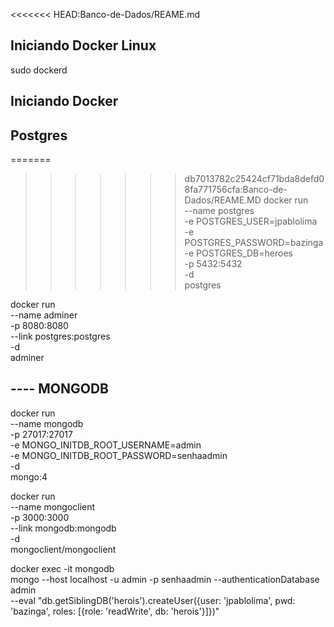 <<<<<<< HEAD:Banco-de-Dados/REAME.md
## Iniciando Docker Linux
  sudo dockerd
## Iniciando Docker

## Postgres
=======
>>>>>>> db7013782c25424cf71bda8defd08fa771756cfa:Banco-de-Dados/REAME.MD
docker run \
    --name postgres \
    -e POSTGRES_USER=jpablolima \
    -e POSTGRES_PASSWORD=bazinga  \
    -e POSTGRES_DB=heroes \
    -p 5432:5432 \
    -d \
    postgres

docker run \
    --name adminer \
    -p 8080:8080 \
    --link postgres:postgres \
    -d \
    adminer

## ---- MONGODB
docker run \
    --name mongodb \
    -p 27017:27017 \
    -e MONGO_INITDB_ROOT_USERNAME=admin \
    -e MONGO_INITDB_ROOT_PASSWORD=senhaadmin \
    -d \
    mongo:4

docker run \
    --name mongoclient \
    -p 3000:3000 \
    --link mongodb:mongodb \
    -d \
    mongoclient/mongoclient

docker exec -it mongodb \
    mongo --host localhost -u admin -p senhaadmin --authenticationDatabase admin \
    --eval "db.getSiblingDB('herois').createUser({user: 'jpablolima', pwd: 'bazinga', roles: [{role: 'readWrite', db: 'herois'}]})"